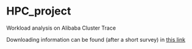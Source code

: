# HPC_project
Workload analysis on Alibaba Cluster Trace

Downloading information can be found (after a short survey) in [this link](https://goo.gl/forms/eOoe6DwZQpd2H5n53)
